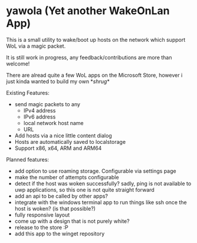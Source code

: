 # yawola (Yet another WakeOnLan App)
This is a small utility to wake/boot up hosts on the network which support WoL via a magic packet.

It is still work in progress, any feedback/contributions are more than welcome!

There are alread quite a few WoL apps on the Microsoft Store, however i just kinda wanted to build my own \**shrug*\*

Existing Features:
 - send magic packets to any
   - IPv4 address
   - IPv6 address
   - local network host name
   - URL
 - Add hosts via a nice little content dialog
 - Hosts are automatically saved to localstorage
 - Support x86, x64, ARM and ARM64

Planned features:
 - add option to use roaming storage. Configurable via settings page
 - make the number of attempts configurable
 - detect if the host was woken successfully? sadly, ping is not available to uwp applications, so this one is not quite straight forward
 - add an api to be called by other apps?
 - integrate with the windows terminal app to run things like ssh once the host is woken? (is that possible?)
 - fully responsive layout
 - come up with a design that is not purely white?
 - release to the store :P
 - add this app to the winget repository
